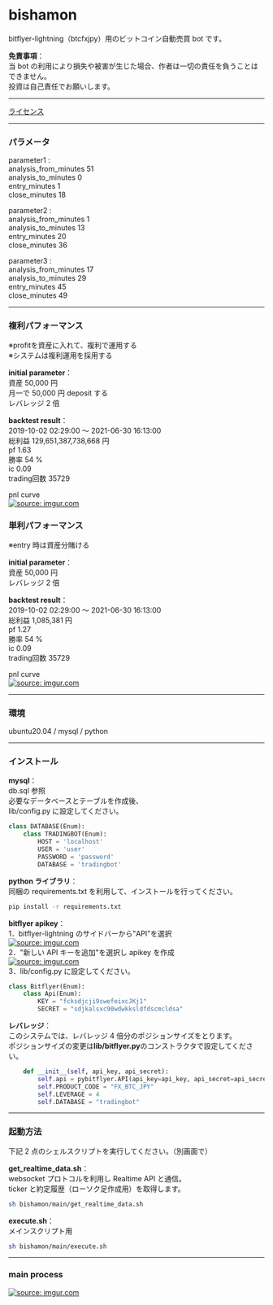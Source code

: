 # bishamon

bitflyer-lightning（btcfxjpy）用のビットコイン自動売買 bot です。

**免責事項**：  
当 bot の利用により損失や被害が生じた場合、作者は一切の責任を負うことはできません。  
投資は自己責任でお願いします。

---

[ライセンス](https://github.com/yuta-komura/bishamon/blob/master/LICENSE)

---

### パラメータ

parameter1 :  
analysis_from_minutes 51  
analysis_to_minutes 0  
entry_minutes 1  
close_minutes 18  
  
parameter2 :  
analysis_from_minutes 1  
analysis_to_minutes 13  
entry_minutes 20  
close_minutes 36  
  
parameter3 :  
analysis_from_minutes 17  
analysis_to_minutes 29  
entry_minutes 45  
close_minutes 49  

---

### 複利パフォーマンス

※profitを資産に入れて、複利で運用する  
※システムは複利運用を採用する

**initial parameter**：  
資産 50,000 円  
月一で 50,000 円 deposit する  
レバレッジ 2 倍

**backtest result**：  
2019-10-02 02:29:00 〜 2021-06-30 16:13:00  
総利益 129,651,387,738,668 円  
pf 1.63  
勝率 54 %  
ic 0.09  
trading回数 35729

pnl curve  
<a href="https://imgur.com/oQVyuEs"><img src="https://i.imgur.com/oQVyuEs.png" title="source: imgur.com" /></a>

### 単利パフォーマンス

※entry 時は資産分賭ける

**initial parameter**：  
資産 50,000 円  
レバレッジ 2 倍

**backtest result**：  
2019-10-02 02:29:00 〜 2021-06-30 16:13:00  
総利益 1,085,381 円  
pf 1.27  
勝率 54 %  
ic 0.09  
trading回数 35729

pnl curve  
<a href="https://imgur.com/oIxbKEk"><img src="https://i.imgur.com/oIxbKEk.png" title="source: imgur.com" /></a>

---

### 環境

ubuntu20.04 / mysql / python

---

### インストール

**mysql**：  
db.sql 参照  
必要なデータベースとテーブルを作成後、  
lib/config.py に設定してください。

```python:config.py
class DATABASE(Enum):
    class TRADINGBOT(Enum):
        HOST = 'localhost'
        USER = 'user'
        PASSWORD = 'password'
        DATABASE = 'tradingbot'
```

**python ライブラリ**：  
同梱の requirements.txt を利用して、インストールを行ってください。

```bash
pip install -r requirements.txt
```

**bitflyer apikey**：  
1．bitflyer-lightning のサイドバーから"API"を選択  
<a href="https://imgur.com/afZrmWf"><img src="https://i.imgur.com/afZrmWf.png" title="source: imgur.com" /></a>  
2．"新しい API キーを追加"を選択し apikey を作成  
<a href="https://imgur.com/x56kiBy"><img src="https://i.imgur.com/x56kiBy.png" title="source: imgur.com" /></a>  
3．lib/config.py に設定してください。

```python:config.py
class Bitflyer(Enum):
    class Api(Enum):
        KEY = "fcksdjcji9swefeixcJKj1"
        SECRET = "sdjkalsxc90wdwkksldfdscmcldsa"
```

**レバレッジ**：  
このシステムでは、レバレッジ 4 倍分のポジションサイズをとります。  
ポジションサイズの変更は**lib/bitflyer.py**のコンストラクタで設定してください。

```python:bitflyer.py
    def __init__(self, api_key, api_secret):
        self.api = pybitflyer.API(api_key=api_key, api_secret=api_secret)
        self.PRODUCT_CODE = "FX_BTC_JPY"
        self.LEVERAGE = 4
        self.DATABASE = "tradingbot"
```

---

### 起動方法

下記 2 点のシェルスクリプトを実行してください。（別画面で）

**get_realtime_data.sh**：  
websocket プロトコルを利用し Realtime API と通信。  
ticker と約定履歴（ローソク足作成用）を取得します。

```bash
sh bishamon/main/get_realtime_data.sh
```

**execute.sh**：  
メインスクリプト用

```bash
sh bishamon/main/execute.sh
```

---

### main process

<a href="https://imgur.com/D9MlxAZ"><img src="https://i.imgur.com/D9MlxAZ.png" title="source: imgur.com" /></a>
